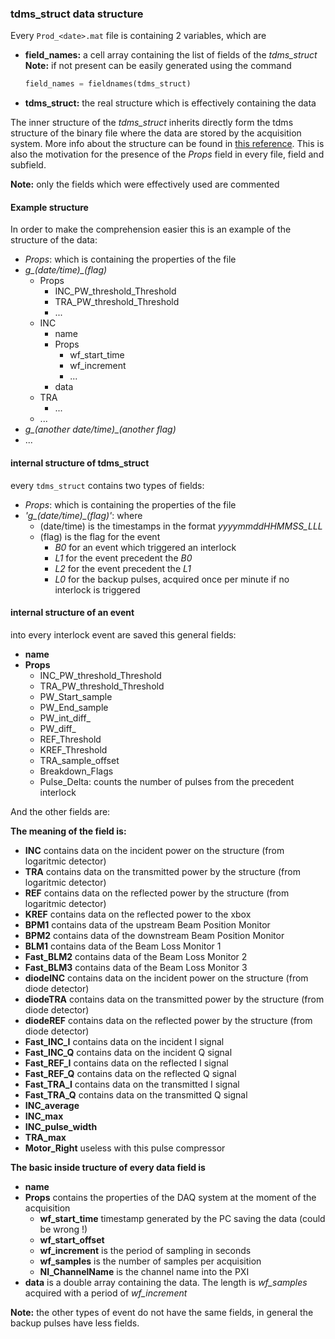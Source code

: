 ### tdms_struct data structure 

Every `Prod_<date>.mat` file is containing 2 variables, which are
* **field_names:** a cell array containing the list of fields of the *tdms_struct* 
**Note:** if not present can be easily generated using the command 

  ``` python
  field_names = fieldnames(tdms_struct)
  ```
* **tdms_struct:**  the real structure which is effectively containing the data

The inner structure of the *tdms_struct* inherits directly form the tdms structure of the binary file where the data are stored by the acquisition system. More info about the structure can be found in [this reference](http://www.ni.com/white-paper/5696/en/). This is also the motivation for the presence of the _Props_ field in every file, field and subfield.

**Note:** only the fields which were effectively used are commented

#### Example structure
In order to make the comprehension easier this is an example of the structure of the data:

* _Props_: which is containing the properties of the file
* *g_(date/time)_(flag)*
  * Props
    * INC_PW_threshold_Threshold
    * TRA_PW_threshold_Threshold
    * ...
  * INC
    * name
    * Props
      * wf_start_time
      * wf_increment
      * ...
    * data
  * TRA
    * ...
  * ...
* *g_(another date/time)_(another flag)*
* ...

#### internal structure of tdms_struct
every `tdms_struct` contains two types of fields:
* _Props_: which is containing the properties of the file
* *'g_(date/time)_(flag)'*: where
  * (date/time) is the timestamps in the format _yyyymmddHHMMSS_LLL_
  * (flag) is the flag for the event 
    * _B0_ for an event which triggered an interlock
    * _L1_ for the event precedent the _B0_
    * _L2_ for the event precedent the _L1_
    * _L0_ for the backup pulses, acquired once per minute if no interlock is triggered

#### internal structure of an event
into every interlock event are saved this general fields:
* __name__
* __Props__
  * INC_PW_threshold_Threshold
  * TRA_PW_threshold_Threshold
  * PW_Start_sample
  * PW_End_sample
  * PW_int_diff_
  * PW_diff_
  * REF_Threshold
  * KREF_Threshold
  * TRA_sample_offset
  * Breakdown_Flags
  * Pulse_Delta: counts the number of pulses from the precedent interlock

And the other fields are:

**The meaning of the field is:**
* __INC__  contains data on the incident power on the structure (from logaritmic detector)
* __TRA__ contains data on the transmitted power by the structure (from logaritmic detector)
* __REF__ contains data on the reflected power by the structure (from logaritmic detector)
* __KREF__ contains data on the reflected power to the xbox
* __BPM1__ contains data of the upstream Beam Position Monitor
* __BPM2__ contains data of the downstream Beam Position Monitor
* __BLM1__ contains data of the Beam Loss Monitor 1
* **Fast_BLM2** contains data of the Beam Loss Monitor 2
* **Fast_BLM3** contains data of the Beam Loss Monitor 3
* **diodeINC** contains data on the incident power on the structure (from diode detector)
* **diodeTRA** contains data on the transmitted power by the structure (from diode detector)
* **diodeREF** contains data on the reflected power by the structure (from diode detector)
* **Fast_INC_I** contains data on the incident I signal
* **Fast_INC_Q** contains data on the incident Q signal
* **Fast_REF_I** contains data on the reflected I signal
* **Fast_REF_Q** contains data on the reflected Q signal
* **Fast_TRA_I** contains data on the transmitted I signal
* **Fast_TRA_Q** contains data on the transmitted Q signal
* **INC_average**
* **INC_max**
* **INC_pulse_width**
* **TRA_max**
* **Motor_Right** useless with this pulse compressor

**The basic inside tructure of every data field is**
* **name**
* **Props** contains the properties of the DAQ system at the moment of the acquisition
  * **wf_start_time** timestamp generated by the PC saving the data (could be wrong !)
  * **wf_start_offset** 
  * **wf_increment** is the period of sampling in seconds
  * **wf_samples** is the number of samples per acquisition
  * **NI_ChannelName** is the channel name into the PXI
* **data** is a double array containing the data. The length is *wf_samples* acquired with a period of  *wf_increment*

**Note:** the other types of event do not have the same fields, in general the backup pulses have less fields.
